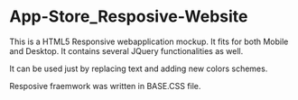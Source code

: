 # App-Store_Resposive-Website

This is a HTML5 Responsive webapplication mockup. It fits for both Mobile and Desktop. It contains several JQuery functionalities as well.

It can be used just by replacing text and adding new colors schemes.

Resposive fraemwork was written in BASE.CSS file.
